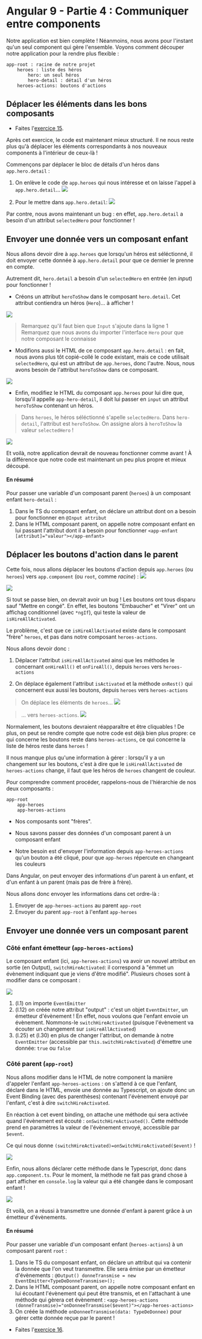 # Angular 9 - Partie 4 : Communiquer entre components

Notre application est bien complète ! Néanmoins, nous avons pour l'instant qu'un seul component qui gère l'ensemble. Voyons comment découper notre application pour la rendre plus flexible :


```
app-root : racine de notre projet
    heroes : liste des héros
        hero: un seul héros
        hero-detail : détail d'un héros
    heroes-actions: boutons d'actions
```

## Déplacer les éléments dans les bons composants

- Faites l'[exercice 15](exercices.md#exercice-15).

Après cet exercice, le code est maintenant mieux structuré. Il ne nous reste plus qu'à déplacer les éléments correspondants à nos nouveaux components à l'intérieur de ceux-là !

Commençons par déplacer le bloc de détails d'un héros dans `app.hero.detail` :

1. On enlève le code de `app.heroes` qui nous intéresse et on laisse l'appel à `app.hero.detail`...
![](img/c0405.png)

2. Pour le mettre dans `app.hero.detail`:
![](img/c0406.png)

Par contre, nous avons maintenant un bug : en effet, `app.hero.detail` a besoin d'un attribut `selectedHero` pour fonctionner !

## Envoyer une donnée vers un composant enfant

Nous allons devoir dire à `app.heroes` que lorsqu'un héros est séléctionné, il doit envoyer cette donnée à `app.hero.detail` pour que ce dernier le prenne en compte.

Autrement dit, `hero.detail` a besoin d'un `selectedHero` en entrée (en *input*) pour fonctionner !

- Créons un attribut `heroToShow` dans le composant `hero.detail`. Cet attribut contiendra un héros (`Hero`)... à afficher !

![](img/c0407.png)

> Remarquez qu'il faut bien que `Input` s'ajoute dans la ligne 1
> Remarquez que nous avons du importer l'interface `Hero` pour que notre composant le connaisse

- Modifions aussi le HTML de ce composant `app.hero.detail` : en fait, nous avons plus tôt copié-collé le code existant, mais ce code utilisait `selectedHero`, qui est un attribut de `app.heroes`, donc l'autre. Nous, nous avons besoin de l'attribut `heroToShow` dans ce composant.

![](img/c0408.png)

- Enfin, modifiez le HTML du composant `app.heroes` pour lui dire que, lorsqu'il appelle `app-hero-detail`, il doit lui passer en `input` un attribut `heroToShow` contenant un héros.

> Dans `heroes`, le héros séléctionné s'apelle `selectedHero`.
> Dans `hero-detail`, l'attribut est `heroToShow`.
> On assigne alors à `heroToShow` la valeur `selectedHero` !

![](img/c0409.png)

Et voilà, notre application devrait de nouveau fonctionner comme avant ! À la différence que notre code est maintenant un peu plus propre et mieux découpé.

#### En résumé
Pour passer une variable d'un composant parent (`heroes`) à un composant enfant `hero-detail` :
1. Dans le TS du composant enfant, on déclare un attribut dont on a besoin pour fonctionner en `@Input attribut`
2. Dans le HTML composant parent, on appelle notre composant enfant en lui passant l'attribut dont il a besoin pour fonctionner `<app-enfant [attribut]="valeur"></app-enfant>`

## Déplacer les boutons d'action dans le parent

Cette fois, nous allons déplacer les boutons d'action depuis `app.heroes` (ou `heroes`) vers `app.component` (ou `root`, comme *racine*) :
![](img/c0411.png)

![](img/c0410.png)

Si tout se passe bien, on devrait avoir un bug ! Les boutons ont tous disparu sauf "Mettre en congé". En effet, les boutons "Embaucher" et "Virer" ont  un affichag conditionnel (avec `*ngIf`), qui teste la valeur de `isHireAllActivated`.

Le problème, c'est que ce `isHireAllActivated` existe dans le composant "frère" `heroes`, et pas dans notre composant `heroes-actions`.

Nous allons devoir donc :

1. Déplacer l'attribut `isHireAllActivated` ainsi que les méthodes le concernant `onHireAll()` et `onFireAll()`, depuis `heroes` vers `heroes-actions`

2. On déplace également l'attribut `isActivated` et la méthode `onRest()` qui concernent eux aussi les boutons, depuis `heroes` vers `heroes-actions`


> On déplace les éléments de `heroes`...
![](img/c0412.png)

> ... vers `heroes-actions`.
![](img/c0413.png)

Normalement, les boutons devraient réapparaître et être cliquables ! De plus, on peut se rendre compte que notre code est déjà bien plus propre: ce qui concerne les boutons reste dans `heroes-actions`, ce qui concerne la liste de héros reste dans `heroes` !

Il nous manque plus qu'une information à gérer : lorsqu'il y a un changement sur les boutons, c'est à dire que le `isHireAllActivated` de `heroes-actions` change, il faut que les héros de `heroes` changent de couleur.

Pour comprendre comment procéder, rappelons-nous de l'hiérarchie de nos deux composants :

```
app-root
    app-heroes
    app-heroes-actions
```

- Nos composants sont "frères".
- Nous savons passer des données d'un composant parent à un composant enfant

- Notre besoin est d'envoyer l'information depuis `app-heroes-actions` qu'un bouton a été cliqué, pour que `app-heroes` répercute en changeant les couleurs

Dans Angular, on peut envoyer des informations d'un parent à un enfant, et d'un enfant à un parent (mais pas de frère à frère).

Nous allons donc envoyer les informations dans cet ordre-là :

1. Envoyer de `app-heroes-actions` au parent `app-root`
2. Envoyer du parent `app-root` à l'enfant `app-heroes`

## Envoyer une donnée vers un composant parent

### Côté enfant émetteur (`app-heroes-actions`)
Le composant enfant (ici, `app-heroes-actions`) va avoir un nouvel attribut en sortie (en Output), `switchHireActivated`: il correspond à "émmet un évènement indiquant que je viens d'être modifié". Plusieurs choses sont à modifier dans ce composant :

![](img/c0414.png)

1. (l.1) on importe `EventEmitter`
2. (l.12) on créée notre attribut "output" : c'est un objet `EventEmitter`, un émetteur d'évènement ! En effet, nous voulons que l'enfant envoie un évènement. Nommons-le `switchHireActivated` (puisque l'évènement va écouter un changement sur `isHireAllActivated`)
3. (l.25) et (l.30) en plus de changer l'attribut, on demande à notre `EventEmitter` (accessible  par `this.switchHireActivated`) d'émettre une donnée: `true` ou `false`

### Côté parent (`app-root`)

Nous allons modifier dans le HTML de notre component la manière d'appeler l'enfant `app-heroes-actions` : on s'attend à ce que l'enfant, déclaré dans le HTML, envoie une donnée au Typescript, on ajoute donc un Event Binding (avec des parenthèses) contenant l'évènement envoyé par l'enfant, c'est à dire `switchHireActivated`.

En réaction à cet event binding, on attache une méthode qui sera activée quand l'évènement est écouté : `onSwitchHireActivated()`. Cette méthode prend en paramètres la valeur de l'évènement envoyé, accessible par `$event`.

Ce qui nous donne `(switchHireActivated)=onSwitchHireActivated($event)` !

![](img/c0415.png)

Enfin, nous allons déclarer cette méthode dans le Typescript, donc dans `app.component.ts`. Pour le moment, la méthode ne fait pas grand chose à part afficher en `console.log` la valeur qui a été changée dans le composant enfant !

![](img/c0416.png)

Et voilà, on a réussi à transmettre une donnée d'enfant à parent grâce à un émetteur d'évènements.

#### En résumé
Pour passer une variable d'un composant enfant (`heroes-actions`) à un composant parent `root` :

1. Dans le TS du composant enfant, on déclare un attribut qui va contenir la donnée que l'on veut transmettre. Elle sera émise par un émetteur d'évènements : `@Output() donneTransmise = new EventEmitter<TypeDeDonneTransmise>();`
2. Dans le HTML composant parent, on appelle notre composant enfant en lui écoutant l'évènement qui peut être transmis, et en l'attachant à une méthode qui gèrera cet évènement : `<app-heroes-actions (donneTransmise)="onDonneeTransmise($event)"></app-heroes-actions>`
3. On créée la méthode `onDonneeTransmise(data: TypeDeDonnee)` pour gérer cette donnée reçue par le parent !

- Faites l'[exercice 16](exercices.md#exercice-16).
